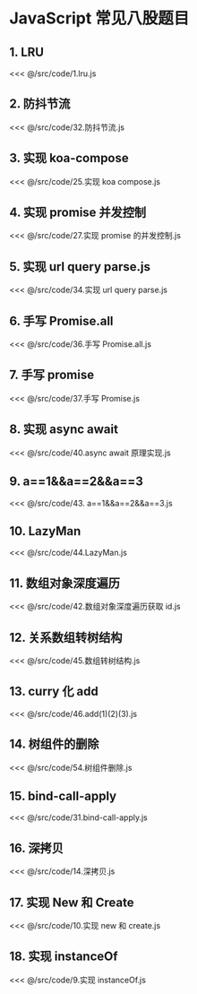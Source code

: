 # JavaScript 常见八股题目

## 1. LRU

<<< @/src/code/1.lru.js

## 2. 防抖节流

<<< @/src/code/32.防抖节流.js

## 3. 实现 koa-compose

<<< @/src/code/25.实现 koa compose.js

## 4. 实现 promise 并发控制

<<< @/src/code/27.实现 promise 的并发控制.js

## 5. 实现 url query parse.js

<<< @/src/code/34.实现 url query parse.js

## 6. 手写 Promise.all

<<< @/src/code/36.手写 Promise.all.js

## 7. 手写 promise

<<< @/src/code/37.手写 Promise.js

## 8. 实现 async await

<<< @/src/code/40.async await 原理实现.js

## 9. a==1&&a==2&&a==3

<<< @/src/code/43. a==1&&a==2&&a==3.js

## 10. LazyMan

<<< @/src/code/44.LazyMan.js

## 11. 数组对象深度遍历

<<< @/src/code/42.数组对象深度遍历获取 id.js

## 12. 关系数组转树结构

<<< @/src/code/45.数组转树结构.js

## 13. curry 化 add

<<< @/src/code/46.add(1)(2)(3).js

## 14. 树组件的删除

<<< @/src/code/54.树组件删除.js

## 15. bind-call-apply

<<< @/src/code/31.bind-call-apply.js

## 16. 深拷贝

<<< @/src/code/14.深拷贝.js

## 17. 实现 New 和 Create

<<< @/src/code/10.实现 new 和 create.js

## 18. 实现 instanceOf

<<< @/src/code/9.实现 instanceOf.js
